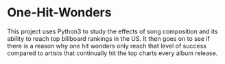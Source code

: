 # One-Hit-Wonders

This project uses Python3 to study the effects of song composition and its ability to reach top billboard rankings in the US. It then goes on to see if there is a reason why one hit wonders only reach that level of success compared to artists that continually hit the top charts every album release.
